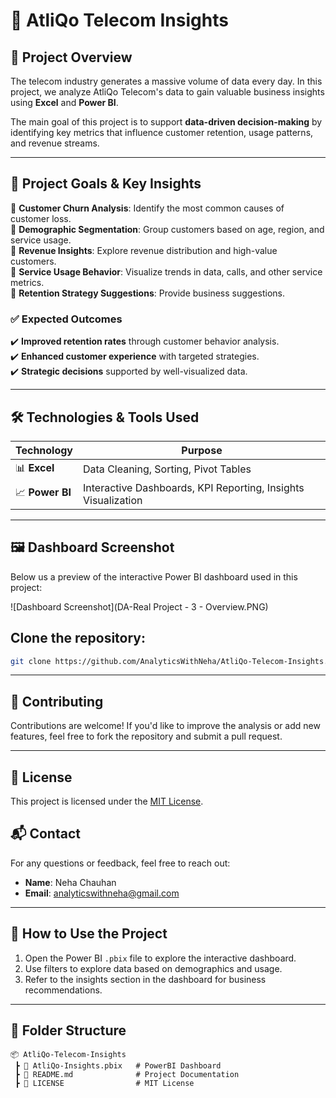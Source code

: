 # 📡 AtliQo Telecom Insights

## 📌 Project Overview
The telecom industry generates a massive volume of data every day. In this project, we analyze AtliQo Telecom's data to gain valuable business insights using **Excel** and **Power BI**.

The main goal of this project is to support **data-driven decision-making** by identifying key metrics that influence customer retention, usage patterns, and revenue streams.

---

## 🎯 Project Goals & Key Insights
🔹 **Customer Churn Analysis**: Identify the most common causes of customer loss.  
🔹 **Demographic Segmentation**: Group customers based on age, region, and service usage.  
🔹 **Revenue Insights**: Explore revenue distribution and high-value customers.  
🔹 **Service Usage Behavior**: Visualize trends in data, calls, and other service metrics.  
🔹 **Retention Strategy Suggestions**: Provide business suggestions.

### ✅ Expected Outcomes
✔️ **Improved retention rates** through customer behavior analysis.  
✔️ **Enhanced customer experience** with targeted strategies.  
✔️ **Strategic decisions** supported by well-visualized data.

---

## 🛠 Technologies & Tools Used

| **Technology** | **Purpose** |
|----------------|-------------|
| 📊 **Excel** | Data Cleaning, Sorting, Pivot Tables |
| 📈 **Power BI** | Interactive Dashboards, KPI Reporting, Insights Visualization |

---

## 🖼️ Dashboard Screenshot
Below us a preview of the interactive Power BI dashboard used in this project:

![Dashboard Screenshot](DA-Real Project - 3 - Overview.PNG)

## Clone the repository:
```bash
git clone https://github.com/AnalyticsWithNeha/AtliQo-Telecom-Insights.git
```
---

## 🤝 Contributing
Contributions are welcome! If you'd like to improve the analysis or add new features, feel free to fork the repository and submit a pull request.

---

## 📄 License
This project is licensed under the [MIT License](LICENSE).

## 📬 Contact
For any questions or feedback, feel free to reach out:
- **Name**: Neha Chauhan
- **Email**: analyticswithneha@gmail.com

---

## 🧭 How to Use the Project

1. Open the Power BI `.pbix` file to explore the interactive dashboard.
2. Use filters to explore data based on demographics and usage.
3. Refer to the insights section in the dashboard for business recommendations.

---

## 📂 Folder Structure

```plaintext
📦 AtliQo-Telecom-Insights  
 ┣ 📜 AtliQo-Insights.pbix   # PowerBI Dashboard
 ┣ 📜 README.md              # Project Documentation
 ┣ 📜 LICENSE                # MIT License